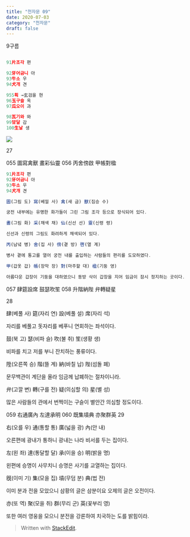 ```yaml
---
title: "천자문 09"
date: 2020-07-03 
category: "천자문"
draft: false
---
```

9구름
```js

91片조각 편

92牙어금니 아
93牛소 우
94犬개 견

955획 →玄검을 현
96玉구슬 옥
97瓜오이 과

98瓦기와 와
99甘달 감
100生날 생

```
![](https://i.ibb.co/9b9x94j/2020-07-03-12-17-00.png)

27

055 圖寫禽獸 畫彩仙靈 
056 丙舍傍啟 甲帳對楹 
```js
91片조각 편
92牙어금니 아
93牛소 우
94犬개 견
```

```js
圖(그림 도) 寫(베낄 사) 禽(새 금) 獸(짐승 수)

궁전 내부에는 유명한 화가들이 그린 그림 조각 등으로 장식되어 있다.

畵(그림 화) 采(채색 채) 仙(신선 선) 靈(신령 령)

신선과 신령의 그림도 화려하게 채색되어 있다.

丙(남녘 병) 舍(집 사) 傍(곁 방) 啓(열 계)

병사 곁에 통고를 열어 궁전 내를 출입하는 사람들의 편리를 도모하였다.

甲(갑옷 갑) 帳(장막 장) 對(마주할 대) 楹(기둥 영)

아름다운 갑장이 기둥을 대하였으니 동방 삭이 갑장을 지어 임금이 잠시 정지하는 곳이다.
```
057 肆筵設席 鼓瑟吹笙 058 升階納陛 弁轉疑星 

28

肆(베풀 사) 筵(자리 연) 設(베풀 설) 席(자리 석)

자리를 베풀고 돗자리를 베푸니 연회하는 좌석이다.

鼓(북 고) 瑟(비파 슬) 吹(불 취) 笙(생황 생)

비파를 치고 저를 부니 잔치하는 풍류이다.

陞(오른쪽 승) 階(뜰 계) 納(바칠 납) 陛(섬돌 폐)

문무백관이 계단을 올라 임금께 납폐하는 절차이니라.

弁(고깔 변) 轉(구를 전) 疑(의심할 의) 星(별 성)

많은 사람들의 관에서 번쩍이는 구슬이 별안간 의심할 정도이다.


059 右通廣內 左達承明 060 既集墳典 亦聚群英
29

右(오를 우) 通(통할 통) 廣(넓을 광) 內(안 내)

오른편에 광내가 통하니 광내는 나라 비서를 두는 집이다.

左(왼 좌) 達(통달할 달) 承(이을 승) 明(밝을 명)

왼편에 승명이 사무치니 승명은 사기를 교열하는 집이다.

旣(이미 기) 集(모을 집) 墳(무덤 분) 典(법 전)

이미 분과 전을 모았으니 삼황의 글은 삼분이요 오제의 글은 오전이다.

亦(또 역) 聚(모을 취) 群(무리 군) 英(꽃부리 영)

또한  여러  영웅을  모으니  분전을  강론하여  치국하는  도를  밝힘이라.
> Written with [StackEdit](https://stackedit.io/).
<!--stackedit_data:
eyJoaXN0b3J5IjpbOTQ2MTA0MTAwLDE4MDk0NTU3NzEsMTIzNz
kxNDI4NSw1MTY0NTMxOTcsODE3MjkyMjE3LC0xNjk0NTI1MzEs
NDIxNDg3MDIwLDc4NTU5OTczMywtMTQ2NDA0OTU1MSw1MDE1MT
Q1OSw0MTc5NTM1MzUsLTE2MTAxODQwMTUsLTEwNjYzNDAwODgs
LTczMTMxMjk0NF19
-->